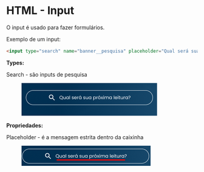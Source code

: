 # HTML - Input

O input é usado para fazer formulários.

Exemplo de um input:

```html
<input type="search" name="banner__pesquisa" placeholder="Qual será sua proxima leitura?">
```



**Types:**

Search - são inputs de pesquisa

<div align="left">

<figure><img src=".gitbook/assets/image.png" alt=""><figcaption></figcaption></figure>

</div>

**Propriedades:**

Placeholder - é a mensagem estrita dentro da caixinha

<div align="left">

<figure><img src=".gitbook/assets/image (1).png" alt=""><figcaption></figcaption></figure>

</div>
